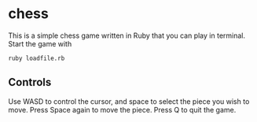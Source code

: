 chess
=====

This is a simple chess game written in Ruby that you can play in terminal. Start the game with

`ruby loadfile.rb`

Controls
--------

Use WASD to control the cursor, and space to select the piece you wish to move. Press Space again to move the piece. Press Q to quit the game.